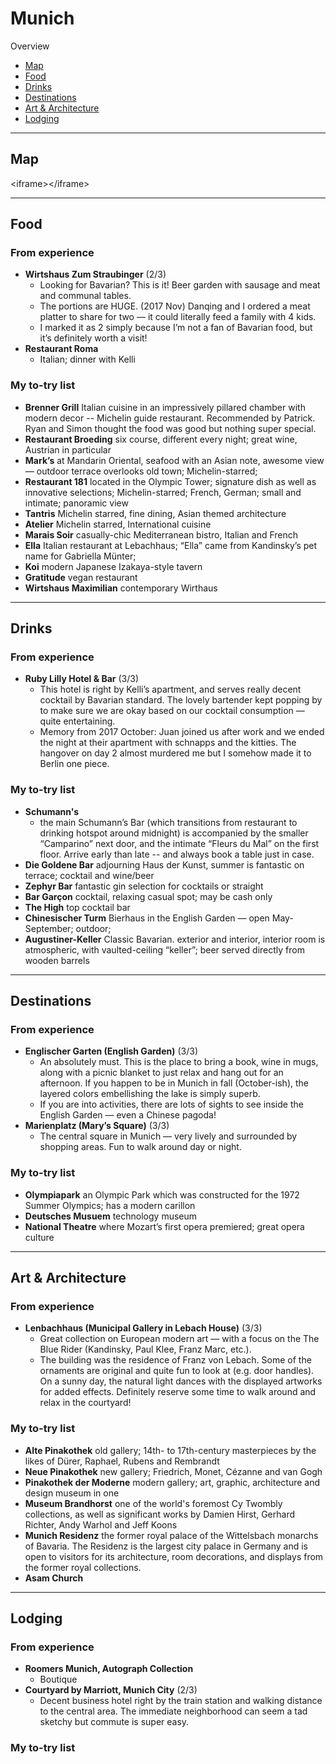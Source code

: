 # Munich

Overview

- [Map](#map)
- [Food](#food)
- [Drinks](#drinks)
- [Destinations](#destinations)
- [Art & Architecture](#art--architecture)
- [Lodging](#lodging)

---- 

## Map

\<iframe\>\</iframe\>

---- 

## Food

### From experience

- **Wirtshaus Zum Straubinger** (2/3)
	- Looking for Bavarian? This is it! Beer garden with sausage and meat and communal tables. 
	- The portions are HUGE. (2017 Nov) Danqing and I ordered a meat platter to share for two — it could literally feed a family with 4 kids. 
	- I marked it as 2 simply because I’m not a fan of Bavarian food, but it’s definitely worth a visit! 
- **Restaurant Roma** 
	- Italian; dinner with Kelli


### My to-try list

- **Brenner Grill** Italian cuisine in an impressively pillared chamber with modern decor -- Michelin guide restaurant. Recommended by Patrick. Ryan and Simon thought the food was good but nothing super special. 
- **Restaurant Broeding** six course, different every night; great wine, Austrian in particular
- **Mark’s** at Mandarin Oriental, seafood with an Asian note, awesome view — outdoor terrace overlooks old town; Michelin-starred; 
- **Restaurant 181** located in the Olympic Tower; signature dish as well as innovative selections; Michelin-starred; French, German; small and intimate; panoramic view
- **Tantris** Michelin starred, fine dining, Asian themed architecture 
- **Atelier**  Michelin starred, International cuisine 
- **Marais Soir** casually-chic Mediterranean bistro, Italian and French 
- **Ella** Italian restaurant at Lebachhaus; “Ella” came from Kandinsky’s pet name for Gabriella Münter; 
- **Koi** modern Japanese Izakaya-style tavern
- **Gratitude** vegan restaurant 
- **Wirtshaus Maximilian** contemporary Wirthaus

---- 

## Drinks

### From experience

- **Ruby Lilly Hotel & Bar** (3/3)
	- This hotel is right by Kelli’s apartment, and serves really decent cocktail by Bavarian standard. The lovely bartender kept popping by to make sure we are okay based on our cocktail consumption — quite entertaining. 
	- Memory from 2017 October: Juan joined us after work and we ended the night at their apartment with schnapps and the kitties. The hangover on day 2 almost murdered me but I somehow made it to Berlin one piece. 

### My to-try list

- **Schumann's** 
	- the main Schumann’s Bar (which transitions from restaurant to drinking hotspot around midnight) is accompanied by the smaller “Camparino” next door, and the intimate “Fleurs du Mal” on the first floor. Arrive early than late -- and always book a table just in case.
- **Die Goldene Bar** adjourning Haus der Kunst, summer is fantastic on terrace; cocktail and wine/beer
- **Zephyr Bar** fantastic gin selection for cocktails or straight
- **Bar Garçon** cocktail, relaxing casual spot; may be cash only
- **The High** top cocktail bar
- **Chinesischer Turm** Bierhaus in the English Garden — open May-September; outdoor; 
- **Augustiner-Keller** Classic Bavarian. exterior and interior, interior room is atmospheric, with vaulted-ceiling “keller”; beer served directly from wooden barrels 

---- 

## Destinations

### From experience

- **Englischer Garten (English Garden)** (3/3)
	- An absolutely must. This is the place to bring a book, wine in mugs, along with a picnic blanket to just relax and hang out for an afternoon. If you happen to be in Munich in fall (October-ish), the layered colors embellishing the lake is simply superb. 
	- If you are into activities, there are lots of sights to see inside the English Garden — even a Chinese pagoda! 
- **Marienplatz (Mary’s Square)** (3/3)
	- The central square in Munich — very lively and surrounded by shopping areas. Fun to walk around day or night.

### My to-try list

- **Olympiapark** an Olympic Park which was constructed for the 1972 Summer Olympics; has a modern carillon
- **Deutsches Musuem** technology museum
- **National Theatre** where Mozart’s first opera premiered; great opera culture

---- 

## Art & Architecture

### From experience

- **Lenbachhaus (Municipal Gallery in Lebach House)** (3/3)
	- Great collection on European modern art — with a focus on the The Blue Rider (Kandinsky, Paul Klee, Franz Marc, etc.). 
	- The building was the residence of Franz von Lebach. Some of the ornaments are original and quite fun to look at (e.g. door handles). On a sunny day, the natural light dances with the displayed artworks for added effects. Definitely reserve some time to walk around and relax in the courtyard!

### My to-try list

- **Alte Pinakothek** old gallery; 14th- to 17th-century masterpieces by the likes of Dürer, Raphael, Rubens and Rembrandt
- **Neue Pinakothek** new gallery; Friedrich, Monet, Cézanne and van Gogh
- **Pinakothek der Moderne** modern gallery; art, graphic, architecture and design museum in one
- **Museum Brandhorst** one of the world's foremost Cy Twombly collections, as well as significant works by Damien Hirst, Gerhard Richter, Andy Warhol and Jeff Koons
- **Munich Residenz** the former royal palace of the Wittelsbach monarchs of Bavaria. The Residenz is the largest city palace in Germany and is open to visitors for its architecture, room decorations, and displays from the former royal collections. 
- **Asam Church**

---- 

## Lodging

### From experience

- **Roomers Munich, Autograph Collection**
	- Boutique
- **Courtyard by Marriott, Munich City** (2/3)
	- Decent business hotel right by the train station and walking distance to the central area. The immediate neighborhood can seem a tad sketchy but commute is super easy.

### My to-try list